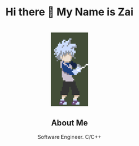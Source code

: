 

<div  align=center>
<h1>Hi there 👋 My Name is Zai<h1>
</div>

<div>
<!-- <img src=ezgif.com-gif-maker.gif width=100height=100> -->
 <!-- style="float: center;" -->
 <p align=center>
 <img src="ezgif.com-gif-maker.gif" width=100 height=200>
 </p>
  <div align=center>
  <h2>About Me</h2>
  Software Engineer. C/C++
  
   
  </div>
</div>



